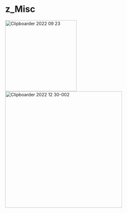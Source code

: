 # z_Misc
<img width="229" alt="Clipboarder 2022 09 23" src="https://user-images.githubusercontent.com/62726599/191878489-f926455d-6119-4d5f-b884-0c0626bf3012.png">
<img width="375" alt="Clipboarder 2022 12 30-002" src="https://user-images.githubusercontent.com/62726599/210062526-61479276-1ac2-415c-839f-1bb58c550db5.png">
